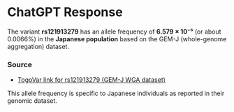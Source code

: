 # ChatGPT Response

The variant **rs121913279** has an allele frequency of **6.579 × 10⁻⁵** (or about 0.0066%) in the **Japanese population** based on the GEM-J (whole-genome aggregation) dataset.

### Source
- [TogoVar link for rs121913279 (GEM-J WGA dataset)](https://togovar.biosciencedbc.jp/variant/tgv15260121)

This allele frequency is specific to Japanese individuals as reported in their genomic dataset.